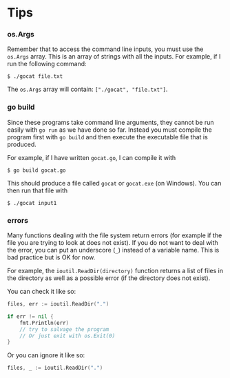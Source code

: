 # Tips

### os.Args

Remember that to access the command line inputs, you must
use the `os.Args` array. This is an array of strings with
all the inputs. For example, if I run the following command:

```
$ ./gocat file.txt
```

The `os.Args` array will contain: `["./gocat", "file.txt"]`.

### go build

Since these programs take command line arguments, they cannot
be run easily with `go run` as we have done so far. Instead you
must compile the program first with `go build` and then execute
the executable file that is produced.

For example, if I have written `gocat.go`, I can compile it with

```
$ go build gocat.go
```

This should produce a file called `gocat` or `gocat.exe` (on Windows).
You can then run that file with

```
$ ./gocat input1
```

### errors

Many functions dealing with the file system return errors (for example
if the file you are trying to look at does not exist). If you do not
want to deal with the error, you can put an underscore (`_`) instead
of a variable name. This is bad practice but is OK for now.

For example, the `ioutil.ReadDir(directory)` function returns a list of
files in the directory as well as a possible error (if the directory does
not exist).

You can check it like so:

```go
files, err := ioutil.ReadDir(".")

if err != nil {
    fmt.Println(err)
    // try to salvage the program
    // Or just exit with os.Exit(0)
}
```

Or you can ignore it like so:

```go
files, _ := ioutil.ReadDir(".")
```
